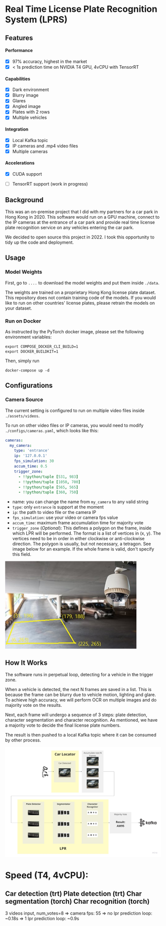 # Real Time License Plate Recognition System (LPRS)



## Features

#### Performance
- [X] 97% accuracy, highest in the market
- [X] < 1s prediction time on NVIDIA T4 GPU, 4vCPU with TensorRT

#### Capabilities
- [X] Dark environment
- [X] Blurry image
- [X] Glares
- [X] Angled image
- [X] Plates with 2 rows
- [X] Multiple vehicles

#### Integration
- [X] Local Kafka topic
- [X] IP cameras and .mp4 video files
- [X] Multiple cameras

#### Accelerations
- [X] CUDA support
- [ ] TensorRT support (work in progress)


## Background
This was an on-premise project that I did with my partners for a car park in Hong Kong in 2020. 
This software would run on a GPU machine, connect to the IP cameras at the entrance of a car park
and provide real time license plate recognition service on any vehicles entering the car park.

We decided to open source this project in 2022. I took this opportunity to tidy up the code and deployment.

## Usage

### Model Weights
First, go to `....` to download the model weights and put them inside `./data`.

The weights are trained on a proprietary Hong Kong license plate dataset.
This repository does not contain training code of the models.
If you would like to run on other countries' license plates, 
please retrain the models on your dataset. 

### Run on Docker
As instructed by the PyTorch docker image, please set the following environment variables:
```shell
export COMPOSE_DOCKER_CLI_BUILD=1 
export DOCKER_BUILDKIT=1
```

Then, simply run 
```shell
docker-compose up -d
```

## Configurations

### Camera Source
The current setting is configured to run on multiple video files inside `./assets/videos`.

To run on other video files or IP cameras, you would need to modify `./configs/cameras.yaml`, which looks like this:
```yaml
cameras:
  my_camera:
    type: 'entrance'
    ip: '127.0.0.1'
    fps_simulation: 30
    accum_time: 0.5
    trigger_zone:
      - !!python/tuple [531, 983]
      - !!python/tuple [1050, 700]
      - !!python/tuple [565, 565]
      - !!python/tuple [360, 750]
```

- name: you can change the name from `my_camera` to any valid string
- `type`: only `entrance` is support at the moment
- `ip`: the path to video file or the camera IP
- `fps_simulation`: use your video or camera fps value
- `accum_time`: maximum frame accumulation time for majority vote
- `trigger_zone` (*Optional*): This defines a polygon on the frame, inside which LPR will be performed. 
The format is a list of vertices in (x, y). The vertices need to be in order in either clockwise 
or anti-clockwise direction. The polygon is usually, but not necessary, a tetragon. 
See image below for an example. If the whole frame is valid, don't specify this field.

![](assets/images/trigger_zone.jpg)


## How It Works

The software runs in perpetual loop, detecting for a vehicle in the trigger zone.

When a vehicle is detected, the next N frames are saved in a list. 
This is because the frame can be blurry due to vehicle motion, lighting and glare. 
To achieve high accuracy, we will perform OCR on multiple images and do majority vote on the results.

Next, each frame will undergo a sequence of 3 steps: plate detection, character segmentation 
and character recognition. As mentioned, we have a majority vote to decide the final
license plate numbers.

The result is then pushed to a local Kafka topic where it can be consumed by other process.

![](assets/images/flowchart.jpg)

# Speed (T4, 4vCPU):
Car detection (trt)
Plate detection (trt)
Char segmentation (torch)
Char recognition (torch)
-----------------------------
3 videos input, num_votes=8
=> camera fps: 55
=> no lpr prediction loop: ~0.18s
=> 1 lpr prediction loop: ~0.9s
